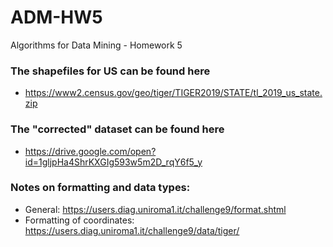 # ADM-HW5
Algorithms for Data Mining - Homework 5

### The shapefiles for US can be found here
- https://www2.census.gov/geo/tiger/TIGER2019/STATE/tl_2019_us_state.zip

### The "corrected" dataset can be found here
- https://drive.google.com/open?id=1gljpHa4ShrKXGIg593w5m2D_rqY6f5_y

### Notes on formatting and data types:
- General: https://users.diag.uniroma1.it/challenge9/format.shtml
- Formatting of coordinates: https://users.diag.uniroma1.it/challenge9/data/tiger/
 
